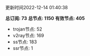 更新时间2022-12-14 01:40:38

**总订阅: 73**
**总节点: 1150**
**有效节点: 405**
- trojan节点: 52
- v2ray节点: 169
- ss节点: 183
- ssr节点: 1
